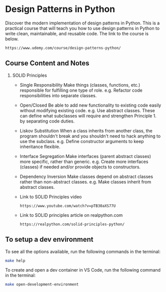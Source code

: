 # Design Patterns in Python
Discover the modern implementation of design patterns in Python. This is a practical course that will teach you how to use design patterns in Python to write clean, maintainable, and reusable code. The link to the course is below.

```Link
https://www.udemy.com/course/design-patterns-python/
```

## Course Content and Notes
1. SOLID Principles
   * Single Responsibility
       Make things (classes, functions, etc.) responsible for fulfilling one type of role.
       e.g. Refactor code responsibilities into separate classes.

   * Open/Closed
       Be able to add new functionality to existing code easily without modifying existing code.
       e.g. Use abstract classes. These can define what subclasses will require and strengthen Principle 1. by separating code duties.

   * Liskov Substitution
       When a class inherits from another class, the program shouldn't break and you shouldn't need to hack anything to use the subclass.
       e.g. Define constructor arguments to keep inheritance flexible.

   * Interface Segregation
        Make interfaces (parent abstract classes) more specific, rather than generic.
        e.g. Create more interfaces (classes) if needed and/or provide objects to constructors.

   * Dependency Inversion
       Make classes depend on abstract classes rather than non-abstract classes.
       e.g. Make classes inherit from abstract classes.

   * Link to SOLID Principles video
        ```link
        https://www.youtube.com/watch?v=pTB30aXS77U
        ```
    * Link to SOLID principles article on realpython.com
        ```link
        https://realpython.com/solid-principles-python/
        ```

## To setup a dev environment
To see all the options available, run the following commands in the terminal:

```bash
make help
```

To create and open a dev container in VS Code, run the following command in the terminal:

```bash
make open-development-environment
```
